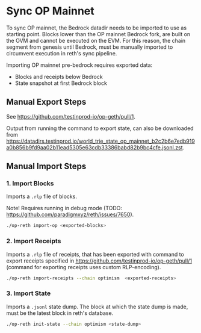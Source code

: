 # Sync OP Mainnet

To sync OP mainnet, the Bedrock datadir needs to be imported to use as starting point.
Blocks lower than the OP mainnet Bedrock fork, are built on the OVM and cannot be executed on the EVM.
For this reason, the chain segment from genesis until Bedrock, must be manually imported to circumvent
execution in reth's sync pipeline.

Importing OP mainnet pre-bedrock requires exported data:

- Blocks and receipts below Bedrock
- State snapshot at first Bedrock block

## Manual Export Steps

See <https://github.com/testinprod-io/op-geth/pull/1>.

Output from running the command to export state, can also be downloaded from <https://datadirs.testinprod.io/world_trie_state_op_mainnet_b2c2b6e7edb919a0b856b9fd9aa02b11ead5305e63cdb33386babd82b9bc4cfe.jsonl.zst>.

## Manual Import Steps

### 1. Import Blocks

Imports a `.rlp` file of blocks.

Note! Requires running in debug mode (TODO: <https://github.com/paradigmxyz/reth/issues/7650>).

```bash
./op-reth import-op <exported-blocks>
```

### 2. Import Receipts

Imports a `.rlp` file of receipts, that has been exported with command to export receipts specified in 
<https://github.com/testinprod-io/op-geth/pull/1> (command for exporting receipts uses custom RLP-encoding). 

```bash
./op-reth import-receipts --chain optimism  <exported-receipts>
```

### 3. Import State

Imports a `.jsonl` state dump. The block at which the state dump is made, must be the latest block in 
reth's database.

```bash
./op-reth init-state --chain optimism <state-dump>
```